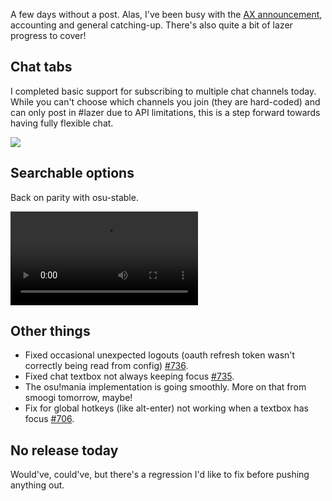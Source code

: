 A few days without a post. Alas, I've been busy with the [AX announcement](https://osu.ppy.sh/news/160469158898), accounting and general catching-up. There's also quite a bit of lazer progress to cover!

## Chat tabs

I completed basic support for subscribing to multiple chat channels today. While you can't choose which channels you join (they are hard-coded) and can only post in #lazer due to API limitations, this is a step forward towards having fully flexible chat.

![](https://puu.sh/vMHOQ/8b0b364446.gif)

## Searchable options

Back on parity with osu-stable.

<video src="//puu.sh/zPntm/949dc6b3c5.mp4" controls preload="metadata"></video>

## Other things

- Fixed occasional unexpected logouts (oauth refresh token wasn't correctly being read from config) [#736](https://github.com/ppy/osu/pull/736).
- Fixed chat textbox not always keeping focus [#735](https://github.com/ppy/osu/pull/735).
- The osu!mania implementation is going smoothly. More on that from smoogi tomorrow, maybe!
- Fix for global hotkeys (like alt-enter) not working when a textbox has focus [#706](https://github.com/ppy/osu-framework/pull/706).

## No release today

Would've, could've, but there's a regression I'd like to fix before pushing anything out.